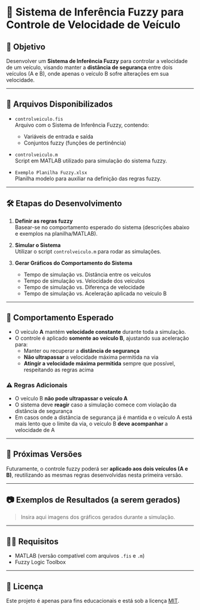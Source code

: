 # 🚗 Sistema de Inferência Fuzzy para Controle de Velocidade de Veículo

## 📌 Objetivo

Desenvolver um **Sistema de Inferência Fuzzy** para controlar a velocidade de um veículo, visando manter a **distância de segurança** entre dois veículos (A e B), onde apenas o veículo B sofre alterações em sua velocidade.

---

## 📁 Arquivos Disponibilizados

- `controlveiculo.fis`  
  Arquivo com o Sistema de Inferência Fuzzy, contendo:
  - Variáveis de entrada e saída
  - Conjuntos fuzzy (funções de pertinência)

- `controlveiculo.m`  
  Script em MATLAB utilizado para simulação do sistema fuzzy.

- `Exemplo Planilha Fuzzy.xlsx`  
  Planilha modelo para auxiliar na definição das regras fuzzy.

---

## 🛠️ Etapas do Desenvolvimento

1. **Definir as regras fuzzy**  
   Basear-se no comportamento esperado do sistema (descrições abaixo e exemplos na planilha/MATLAB).

2. **Simular o Sistema**  
   Utilizar o script `controlveiculo.m` para rodar as simulações.

3. **Gerar Gráficos do Comportamento do Sistema**
   - Tempo de simulação vs. Distância entre os veículos
   - Tempo de simulação vs. Velocidade dos veículos
   - Tempo de simulação vs. Diferença de velocidade
   - Tempo de simulação vs. Aceleração aplicada no veículo B

---

## 🤖 Comportamento Esperado

- O veículo **A** mantém **velocidade constante** durante toda a simulação.
- O controle é aplicado **somente ao veículo B**, ajustando sua aceleração para:
  - Manter ou recuperar a **distância de segurança**
  - **Não ultrapassar** a velocidade máxima permitida na via
  - **Atingir a velocidade máxima permitida** sempre que possível, respeitando as regras acima

### ⚠️ Regras Adicionais

- O veículo B **não pode ultrapassar o veículo A**
- O sistema deve **reagir** caso a simulação comece com violação da distância de segurança
- Em casos onde a distância de segurança já é mantida e o veículo A está mais lento que o limite da via, o veículo B **deve acompanhar** a velocidade de A

---

## 🧪 Próximas Versões

Futuramente, o controle fuzzy poderá ser **aplicado aos dois veículos (A e B)**, reutilizando as mesmas regras desenvolvidas nesta primeira versão.

---

## 📷 Exemplos de Resultados (a serem gerados)

> Insira aqui imagens dos gráficos gerados durante a simulação.

---

## 🧑‍💻 Requisitos

- MATLAB (versão compatível com arquivos `.fis` e `.m`)
- Fuzzy Logic Toolbox

---

## 📄 Licença

Este projeto é apenas para fins educacionais e está sob a licença [MIT](LICENSE).
